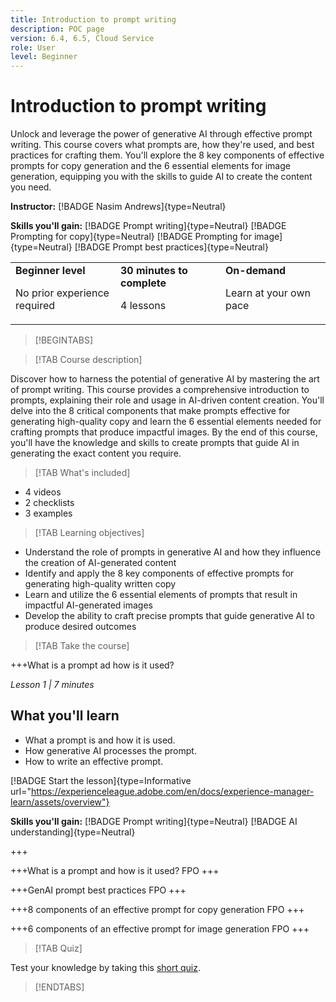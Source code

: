```yaml
---
title: Introduction to prompt writing
description: POC page
version: 6.4, 6.5, Cloud Service
role: User
level: Beginner
---
```


# Introduction to prompt writing

Unlock and leverage the power of generative AI through effective prompt writing. This course covers what prompts are, how they're used, and best practices for crafting them. You'll explore the 8 key components of effective prompts for copy generation and the 6 essential elements for image generation, equipping you with the skills to guide AI to create the content you need.

**Instructor:** [!BADGE Nasim Andrews]{type=Neutral}

**Skills you'll gain:** [!BADGE Prompt writing]{type=Neutral} [!BADGE Prompting for copy]{type=Neutral}  [!BADGE Prompting for image]{type=Neutral}  [!BADGE Prompt best practices]{type=Neutral}

<table>
    <tr>
        <td width="33%">
            <strong>Beginner level</strong>            
            <p>No prior experience required<p>
        </td>
          <td width="33%">
            <strong>30 minutes to complete</strong>
            <p>4 lessons<p>
        </td>
        <td width="33%">
            <strong>On-demand</strong>
            <p>Learn at your own pace<p>
        </td>
    </tr>
</table>        

>[!BEGINTABS]

>[!TAB Course description]

Discover how to harness the potential of generative AI by mastering the art of prompt writing. This course provides a comprehensive introduction to prompts, explaining their role and usage in AI-driven content creation. You'll delve into the 8 critical components that make prompts effective for generating high-quality copy and learn the 6 essential elements needed for crafting prompts that produce impactful images. By the end of this course, you'll have the knowledge and skills to create prompts that guide AI in generating the exact content you require.

>[!TAB What's included]

* 4 videos
* 2 checklists
* 3 examples

>[!TAB Learning objectives]

* Understand the role of prompts in generative AI and how they influence the creation of AI-generated content
* Identify and apply the 8 key components of effective prompts for generating high-quality written copy
* Learn and utilize the 6 essential elements of prompts that result in impactful AI-generated images
* Develop the ability to craft precise prompts that guide generative AI to produce desired outcomes

>[!TAB Take the course]

+++What is a prompt ad how is it used?

_Lesson 1 | 7 minutes_

## What you'll learn

* What a prompt is and how it is used.
* How generative AI processes the prompt.
* How to write an effective prompt.

[!BADGE Start the lesson]{type=Informative url="https://experienceleague.adobe.com/en/docs/experience-manager-learn/assets/overview"}

**Skills you'll gain:** [!BADGE Prompt writing]{type=Neutral} [!BADGE AI understanding]{type=Neutral}

+++

+++What is a prompt and how is it used?
FPO
+++

+++GenAI prompt best practices
FPO
+++

+++8 components of an effective prompt for copy generation
FPO
+++

+++6 components of an effective prompt for image generation
FPO
+++

>[!TAB Quiz]

Test your knowledge by taking this [short quiz](https://ezpwo74vees.typeform.com/to/vsPYgbwa).

>[!ENDTABS]
